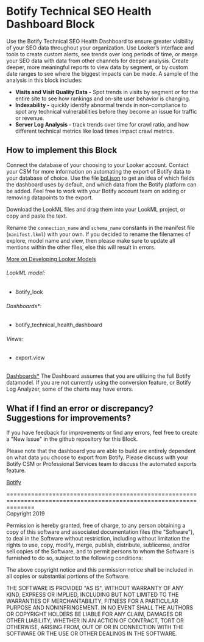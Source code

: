 # Botify Technical SEO Health Dashboard Block

Use the Botify Technical SEO Health Dashboard to ensure greater visibility of your SEO data throughout your organization. Use Looker’s interface and tools to create custom alerts, see trends over long periods of time, or merge your SEO data with data from other channels for deeper analysis. Create deeper, more meaningful reports to view data by segment, or by custom date ranges to see where the biggest impacts can be made. A sample of the analysis in this block includes:


* **Visits and Visit Quality Data -** Spot trends in visits by segment or for the entire site to see how rankings and on-site user behavior is changing.
* **Indexability -** quickly identify abnormal trends in non-compliance to spot any technical vulnerabilities before they become an issue for traffic or revenue.
* **Server Log Analysis -** track trends over time for crawl ratio, and how different technical metrics like load times impact crawl metrics.


## How to implement this Block

Connect the database of your choosing to your Looker account. Contact your CSM for more information on automating the export of Botify data to your database of choice. Use the file [bql.json](https://github.com/kyle-botify/botify-looker-ml/blob/master/bql.json) to get an idea of which fields the dashboard uses by default, and which data from the Botify platform can be added. Feel free to work with your Botify account team on adding or removing datapoints to the export.

Download the LookML files and drag them into your LookML project, or copy and paste the text.

Rename the `connection_name` and `schema_name` constants in the manifest file (`manifest.lkml`) with your own. If you decided to rename the filenames of explore, model name and view, then please make sure to update all mentions within the other files, else this will result in errors.

[More on Developing Looker Models](https://docs.looker.com/data-modeling/getting-started/model-development)

###### LookML model:
* Botify_look

###### Dashboards*:
* botify_technical_health_dashboard

###### Views:
* export.view


<br>
<u>Dashboards*</u>
The Dashboard assumes that you are utilizing the full Botify datamodel. If you are not currently using the conversion feature, or Botify Log Analyzer, some of the charts may have errors.


## What if I find an error or discrepancy? Suggestions for improvements?
If you have feedback for improvements or find any errors, feel free to create a "New Issue" in the github repository for this Block.

Please note that the dashboard you are able to build are entirely dependent on what data you choose to export from Botify. Please discuss with your Botify CSM or Professional Services team to discuss the automated exports feature.

[Botify](https://www.botify.com)

====================================================================================================================
<br>
Copyright 2019

Permission is hereby granted, free of charge, to any person obtaining a copy of this software and associated documentation files (the "Software"), to deal in the Software without restriction, including without limitation the rights to use, copy, modify, merge, publish, distribute, sublicense, and/or sell copies of the Software, and to permit persons to whom the Software is furnished to do so, subject to the following conditions:

The above copyright notice and this permission notice shall be included in all copies or substantial portions of the Software.

THE SOFTWARE IS PROVIDED "AS IS", WITHOUT WARRANTY OF ANY KIND, EXPRESS OR IMPLIED, INCLUDING BUT NOT LIMITED TO THE WARRANTIES OF MERCHANTABILITY, FITNESS FOR A PARTICULAR PURPOSE AND NONINFRINGEMENT. IN NO EVENT SHALL THE AUTHORS OR COPYRIGHT HOLDERS BE LIABLE FOR ANY CLAIM, DAMAGES OR OTHER LIABILITY, WHETHER IN AN ACTION OF CONTRACT, TORT OR OTHERWISE, ARISING FROM, OUT OF OR IN CONNECTION WITH THE SOFTWARE OR THE USE OR OTHER DEALINGS IN THE SOFTWARE.

